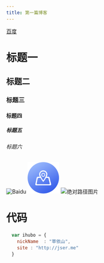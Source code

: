 ```yaml
---
title: 第一篇博客
---
```



[百度](https://www.baidu.com)

# 标题一
## 标题二
### 标题三
#### 标题四
##### 标题五
###### 标题六

![Baidu](http://imgsrc.baidu.com/image/c0%3Dshijue1%2C0%2C0%2C294%2C40/sign=9f9dec00ba51f819e5280b09b2dd2098/8718367adab44aed88fcd4cfb91c8701a18bfb6f.jpg)
![本地图片](../img/icon_cdgl.png)
![绝对路径图片](/source/images/icon_cdgl.png)

# 代码
```javascript
  var ihubo = {
    nickName  : "草依山",
    site : "http://jser.me"
  }
```
